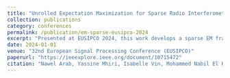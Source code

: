 ```yaml
---
title: "Unrolled Expectation Maximization for Sparse Radio Interferometric Imaging"
collection: publications
category: conferences
permalink: /publication/em-sparse-eusipco-2024
excerpt: "Presented at EUSIPCO 2024, this work develops a sparse EM framework for radio interferometric data."
date: 2024-01-01
venue: "32nd European Signal Processing Conference (EUSIPCO)"
paperurl: "https://ieeexplore.ieee.org/document/10715472"
citation: "Nawel Arab, Yassine Mhiri, Isabelle Vin, Mohammed Nabil El Korso, Pascal Larzabal. (2024). \"Unrolled Expectation Maximization for Sparse Radio Interferometric Imaging.\" 32nd European Signal Processing Conference (EUSIPCO)."
---
```

